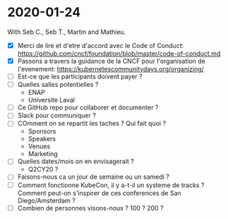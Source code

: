 # 2020-01-24

With Seb C., Seb T., Martin and Mathieu.

- [X] Merci de lire et d'etre d'accord avec le Code of Conduct: https://github.com/cncf/foundation/blob/master/code-of-conduct.md
- [X] Passons a travers la guidance de la CNCF pour l'organisation de l'evenement: https://kubernetescommunitydays.org/organizing/
- [ ] Est-ce que les participants doivent payer ?
- [ ] Quelles salles potentielles ?
  - ENAP
  - Universite Laval
- [ ] Ce GitHub repo pour collaborer et documenter ?
- [ ] Slack pour communiquer ?
- [ ] COmment on se repartit les taches ? Qui fait quoi ?
  - Sponsors
  - Speakers
  - Venues
  - Marketing
- [ ] Quelles dates/mois on en envisagerait ?
  - Q2CY20 ?
- [ ] Faisons-nous ca un jour de semaine ou un samedi ?
- [ ] Comment fonctionne KubeCon, il y a-t-il un systeme de tracks ? Comment peut-on s'inspirer de ces conferences de San Diego/Amsterdam ?
- [ ] Combien de personnes visons-nous ? 100 ? 200 ?
